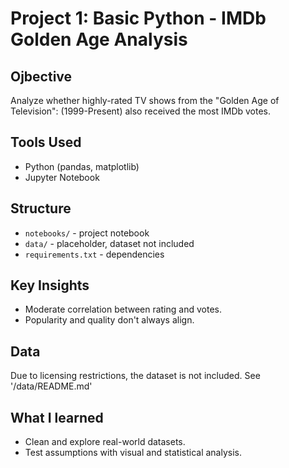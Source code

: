 # Project 1: Basic Python - IMDb Golden Age Analysis

## Ojbective 
Analyze whether highly-rated TV shows from the "Golden Age of Television": (1999-Present) also received the most IMDb votes. 

## Tools Used
- Python (pandas, matplotlib)
- Jupyter Notebook

## Structure 
- `notebooks/` - project notebook
- `data/` - placeholder, dataset not included
- `requirements.txt` - dependencies

## Key Insights
- Moderate correlation between rating and votes.
- Popularity and quality don't always align.
 
## Data
Due to licensing restrictions, the dataset is not included. See '/data/README.md'

## What I learned
- Clean and explore real-world datasets.
- Test assumptions with visual and statistical analysis.
